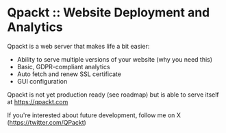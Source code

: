 # Qpackt :: Website Deployment and Analytics

Qpackt is a web server that makes life a bit easier:
* Ability to serve multiple versions of your website (why you need this)
* Basic, GDPR-compliant analytics
* Auto fetch and renew SSL certificate
* GUI configuration

Qpackt is not yet production ready (see roadmap) but is able to serve itself at https://qpackt.com

If you're interested about future development, follow me on X (https://twitter.com/QPackt) 


